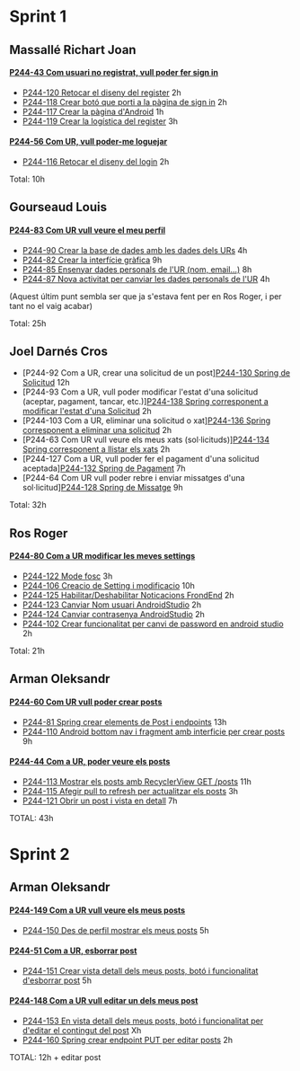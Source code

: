 # Sprint 1

## Massallé Richart Joan
#### [P244-43 Com usuari no registrat, vull poder fer sign in](https://pds24-4c.youtrack.cloud/issue/P244-43/Com-usuari-no-registrat-vull-poder-fer-sign-in)
* [P244-120 Retocar el diseny del register](https://pds24-4c.youtrack.cloud/issue/P244-120/Retocar-el-diseny-del-register) 2h
* [P244-118 Crear botó que porti a la pàgina de sign in](https://pds24-4c.youtrack.cloud/issue/P244-118/Crear-boto-que-porti-a-la-pagina-de-sign-in) 2h
* [P244-117 Crear la pàgina d'Android](https://pds24-4c.youtrack.cloud/issue/P244-117/Crear-la-pagina-dAndroid) 1h
* [P244-119 Crear la logística del register](https://pds24-4c.youtrack.cloud/issue/P244-119/Crear-la-logistica-del-register) 3h

#### [P244-56 Com UR, vull poder-me loguejar](https://pds24-4c.youtrack.cloud/issue/P244-56/Com-UR-vull-poder-me-loguejar)
* [P244-116 Retocar el diseny del login](https://pds24-4c.youtrack.cloud/issue/P244-116/Retocar-el-diseny-del-login) 2h

Total: 10h


## Gourseaud Louis
#### [P244-83 Com UR vull veure el meu perfil](https://pds24-4c.youtrack.cloud/issue/P244-83/Com-UR-vull-veure-el-meu-perfil)
* [P244-90 Crear la base de dades amb les dades dels URs](https://pds24-4c.youtrack.cloud/issue/P244-90/Crear-la-base-de-dades-amb-les-dades-dels-URs) 4h
* [P244-82 Crear la interfície gràfica](https://pds24-4c.youtrack.cloud/issue/P244-82/Crear-la-interficie-grafica) 9h
* [P244-85 Ensenyar dades personals de l'UR (nom, email...)](https://pds24-4c.youtrack.cloud/issue/P244-85/Ensenyar-dades-personals-de-lUR-nom-email...) 8h
* [P244-87 Nova activitat per canviar les dades personals de l'UR](https://pds21-0a.myjetbrains.com/youtrack/issue/P210A-12) 4h

(Aquest últim punt sembla ser que ja s'estava fent per en Ros Roger, i per tant no el vaig acabar)

Total: 25h


## Joel Darnés Cros
* [P244-92 Com a UR, crear una solicitud de un post][P244-130 Spring de Solicitud](https://pds24-4c.youtrack.cloud/agiles/159-2/162-5?issue=P244-130) 12h
* [P244-93 Com a UR, vull poder modificar l'estat d'una solicitud (aceptar, pagament, tancar, etc.)][P244-138 Spring corresponent a modificar l'estat d'una Solicitud](https://pds24-4c.youtrack.cloud/agiles/159-2/162-5?issue=P244-138) 2h
* [P244-103 Com a UR, eliminar una solicitud o xat][P244-136 Spring corresponent a eliminar una solicitud](https://pds24-4c.youtrack.cloud/agiles/159-2/162-5?issue=P244-136) 2h
* [P244-63 Com UR vull veure els meus xats (sol·licituds)][P244-134 Spring corresponent a llistar els xats](https://pds24-4c.youtrack.cloud/agiles/159-2/162-5?issue=P244-134) 2h
* [P244-127 Com a UR, vull poder fer el pagament d'una solicitud aceptada][P244-132 Spring de Pagament](https://pds24-4c.youtrack.cloud/agiles/159-2/162-5?issue=P244-132) 7h
* [P244-64 Com UR vull poder rebre i enviar missatges d'una sol·licitud][P244-128 Spring de Missatge](https://pds24-4c.youtrack.cloud/agiles/159-2/162-5?issue=P244-128) 9h

Total: 32h


## Ros Roger
#### [P244-80 Com a UR modificar les meves settings](https://pds24-4c.youtrack.cloud/issue/P244-80/Com-a-UR-modificar-les-meves-settings)
* [P244-122 Mode fosc](https://pds24-4c.youtrack.cloud/issue/P244-122/Mode-fosc) 3h
* [P244-106 Creacio de Setting i modificacio](https://pds24-4c.youtrack.cloud/issue/P244-106/Creacio-de-Setting-i-modificacio) 10h
* [P244-125 Habilitar/Deshabilitar Noticacions FrondEnd](https://pds24-4c.youtrack.cloud/issue/P244-125/Habilitar-Deshabilitar-Noticacions-FrondEnd) 2h
* [P244-123 Canviar Nom usuari AndroidStudio](https://pds24-4c.youtrack.cloud/issue/P244-123/Canviar-Nom-usuari-AndroidStudio) 2h
* [P244-124 Canviar contrasenya AndroidStudio](https://pds24-4c.youtrack.cloud/issue/P244-124/Canviar-contrasenya-AndroidStudio) 2h
* [P244-102 Crear funcionalitat per canvi de password en android studio](https://pds24-4c.youtrack.cloud/issue/P244-102) 2h

Total: 21h


## Arman Oleksandr
#### [P244-60 Com UR vull poder crear posts](https://pds24-4c.youtrack.cloud/issue/P244-60/Com-UR-vull-poder-crear-posts)
* [P244-81 Spring crear elements de Post i endpoints](https://pds24-4c.youtrack.cloud/issue/P244-81/Spring-crear-elements-de-Post-i-endpoints) 13h
* [P244-110 Android bottom nav i fragment amb interficie per crear posts](https://pds24-4c.youtrack.cloud/issue/P244-110/Android-bottom-nav-i-fragment-amb-interficie-per-crear-posts) 9h

#### [P244-44 Com a UR, poder veure els posts](https://pds24-4c.youtrack.cloud/issue/P244-60/Com-UR-vull-poder-crear-posts)
* [P244-113 Mostrar els posts amb RecyclerView GET /posts](https://pds24-4c.youtrack.cloud/agiles/159-2/162-5?issue=P244-113) 11h
* [P244-115 Afegir pull to refresh per actualitzar els posts](https://pds24-4c.youtrack.cloud/agiles/159-2/162-5?issue=P244-115) 3h
* [P244-121 Obrir un post i vista en detall](https://pds24-4c.youtrack.cloud/agiles/159-2/162-5?issue=P244-121) 7h

TOTAL: 43h


# Sprint 2

## Arman Oleksandr
#### [P244-149 Com a UR vull veure els meus posts](https://pds24-4c.youtrack.cloud/issue/P244-149/Com-a-UR-vull-veure-els-meus-posts)
* [P244-150 Des de perfil mostrar els meus posts](https://pds24-4c.youtrack.cloud/agiles/159-2/current?issue=P244-150) 5h

#### [P244-51 Com a UR, esborrar post](https://pds24-4c.youtrack.cloud/issue/P244-51/Com-a-UR-esborrar-post)
* [P244-151 Crear vista detall dels meus posts, botó i funcionalitat d'esborrar post](https://pds24-4c.youtrack.cloud/agiles/159-2/current?issue=P244-151) 5h

#### [P244-148 Com a UR vull editar un dels meus post](https://pds24-4c.youtrack.cloud/issue/P244-148/Com-a-UR-vull-editar-un-dels-meus-post)
* [P244-153 En vista detall dels meus posts, botó i funcionalitat per d'editar el contingut del post](https://pds24-4c.youtrack.cloud/agiles/159-2/current?issue=P244-153) Xh
* [P244-160 Spring crear endpoint PUT per editar posts](https://pds24-4c.youtrack.cloud/agiles/159-2/current?issue=P244-160) 2h


TOTAL: 12h + editar post
